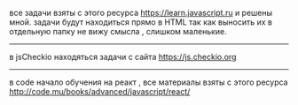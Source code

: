 ﻿все задачи взяты с этого ресурса https://learn.javascript.ru и решены мной.
задачи будут находиться прямо в HTML так как выносить их в отдельную папку не вижу смысла , слишком маленькие.

------

в jsCheckio находяться задачи с сайта https://js.checkio.org

------

в code начало обучения на реакт , все материалы взяты с этого ресурса http://code.mu/books/advanced/javascript/react/